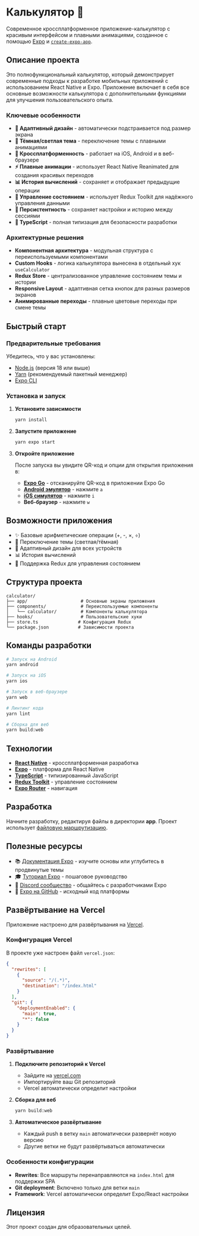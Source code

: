 # Калькулятор 🧮

Современное кроссплатформенное приложение-калькулятор с красивым интерфейсом и плавными анимациями, созданное с помощью [Expo](https://expo.dev) и [`create-expo-app`](https://www.npmjs.com/package/create-expo-app).

## Описание проекта

Это полнофункциональный калькулятор, который демонстрирует современные подходы к разработке мобильных приложений с использованием React Native и Expo. Приложение включает в себя все основные возможности калькулятора с дополнительными функциями для улучшения пользовательского опыта.

### Ключевые особенности

- **🎨 Адаптивный дизайн** - автоматически подстраивается под размер экрана
- **🌙 Тёмная/светлая тема** - переключение темы с плавными анимациями
- **📱 Кроссплатформенность** - работает на iOS, Android и в веб-браузере
- **⚡ Плавные анимации** - использует React Native Reanimated для создания красивых переходов
- **📊 История вычислений** - сохраняет и отображает предыдущие операции
- **🔄 Управление состоянием** - использует Redux Toolkit для надёжного управления данными
- **💾 Персистентность** - сохраняет настройки и историю между сессиями
- **🎯 TypeScript** - полная типизация для безопасности разработки

### Архитектурные решения

- **Компонентная архитектура** - модульная структура с переиспользуемыми компонентами
- **Custom Hooks** - логика калькулятора вынесена в отдельный хук `useCalculator`
- **Redux Store** - централизованное управление состоянием темы и истории
- **Responsive Layout** - адаптивная сетка кнопок для разных размеров экранов
- **Анимированные переходы** - плавные цветовые переходы при смене темы

## Быстрый старт

### Предварительные требования

Убедитесь, что у вас установлены:
- [Node.js](https://nodejs.org/) (версия 18 или выше)
- [Yarn](https://yarnpkg.com/) (рекомендуемый пакетный менеджер)
- [Expo CLI](https://docs.expo.dev/get-started/installation/)

### Установка и запуск

1. **Установите зависимости**

   ```bash
   yarn install
   ```

2. **Запустите приложение**

   ```bash
   yarn expo start
   ```

3. **Откройте приложение**

   После запуска вы увидите QR-код и опции для открытия приложения в:

   - **[Expo Go](https://expo.dev/go)** - отсканируйте QR-код в приложении Expo Go
   - **[Android эмулятор](https://docs.expo.dev/workflow/android-studio-emulator/)** - нажмите `a`
   - **[iOS симулятор](https://docs.expo.dev/workflow/ios-simulator/)** - нажмите `i`
   - **Веб-браузер** - нажмите `w`

## Возможности приложения

- ✨ Базовые арифметические операции (+, -, ×, ÷)
- 🎨 Переключение темы (светлая/тёмная)
- 📱 Адаптивный дизайн для всех устройств
- 📊 История вычислений
- 🔄 Поддержка Redux для управления состоянием

## Структура проекта

```
calculator/
├── app/                    # Основные экраны приложения
├── components/             # Переиспользуемые компоненты
│   └── calculator/         # Компоненты калькулятора
├── hooks/                  # Пользовательские хуки
├── store.ts               # Конфигурация Redux
└── package.json           # Зависимости проекта
```

## Команды разработки

```bash
# Запуск на Android
yarn android

# Запуск на iOS
yarn ios

# Запуск в веб-браузере
yarn web

# Линтинг кода
yarn lint

# Сборка для веб
yarn build:web
```

## Технологии

- **[React Native](https://reactnative.dev/)** - кроссплатформенная разработка
- **[Expo](https://expo.dev/)** - платформа для React Native
- **[TypeScript](https://www.typescriptlang.org/)** - типизированный JavaScript
- **[Redux Toolkit](https://redux-toolkit.js.org/)** - управление состоянием
- **[Expo Router](https://docs.expo.dev/router/introduction/)** - навигация

## Разработка

Начните разработку, редактируя файлы в директории **app**. Проект использует [файловую маршрутизацию](https://docs.expo.dev/router/introduction/).

## Полезные ресурсы

- 📚 [Документация Expo](https://docs.expo.dev/) - изучите основы или углубитесь в продвинутые темы
- 🎓 [Туториал Expo](https://docs.expo.dev/tutorial/introduction/) - пошаговое руководство
- 💬 [Discord сообщество](https://chat.expo.dev) - общайтесь с разработчиками Expo
- 🐙 [Expo на GitHub](https://github.com/expo/expo) - исходный код платформы

## Развёртывание на Vercel

Приложение настроено для развёртывания на [Vercel](https://vercel.com/). 

### Конфигурация Vercel

В проекте уже настроен файл `vercel.json`:

```json
{
  "rewrites": [
    {
      "source": "/(.*)",
      "destination": "/index.html"
    }
  ],
  "git": {
    "deploymentEnabled": {
      "main": true,
      "*": false
    }
  }
}
```

### Развёртывание

1. **Подключите репозиторий к Vercel**
   - Зайдите на [vercel.com](https://vercel.com/)
   - Импортируйте ваш Git репозиторий
   - Vercel автоматически определит настройки

2. **Сборка для веб**
   ```bash
   yarn build:web
   ```

3. **Автоматическое развёртывание**
   - Каждый push в ветку `main` автоматически развернёт новую версию
   - Другие ветки не будут развёртываться автоматически

### Особенности конфигурации

- **Rewrites**: Все маршруты перенаправляются на `index.html` для поддержки SPA
- **Git deployment**: Включено только для ветки `main`
- **Framework**: Vercel автоматически определит Expo/React настройки

## Лицензия

Этот проект создан для образовательных целей.